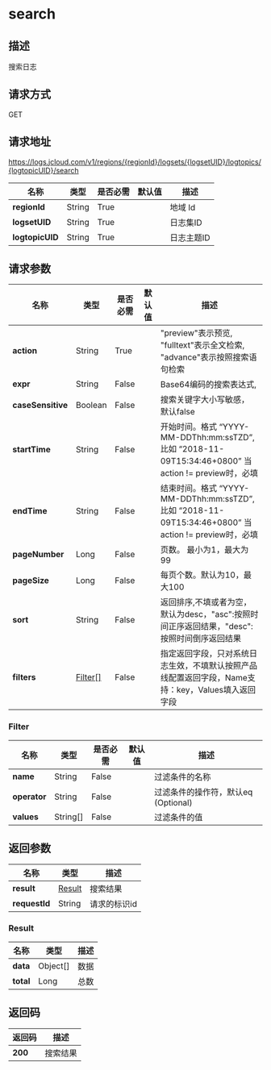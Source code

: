 # search


## 描述
搜索日志

## 请求方式
GET

## 请求地址
https://logs.jcloud.com/v1/regions/{regionId}/logsets/{logsetUID}/logtopics/{logtopicUID}/search

|名称|类型|是否必需|默认值|描述|
|---|---|---|---|---|
|**regionId**|String|True| |地域 Id|
|**logsetUID**|String|True| |日志集ID|
|**logtopicUID**|String|True| |日志主题ID|

## 请求参数
|名称|类型|是否必需|默认值|描述|
|---|---|---|---|---|
|**action**|String|True| |"preview"表示预览, "fulltext"表示全文检索, "advance"表示按照搜索语句检索|
|**expr**|String|False| |Base64编码的搜索表达式,|
|**caseSensitive**|Boolean|False| |搜索关键字大小写敏感， 默认false|
|**startTime**|String|False| |开始时间。格式 “YYYY-MM-DDThh:mm:ssTZD”, 比如 “2018-11-09T15:34:46+0800” 当action != preview时，必填|
|**endTime**|String|False| |结束时间。格式 “YYYY-MM-DDThh:mm:ssTZD”, 比如 “2018-11-09T15:34:46+0800” 当action != preview时，必填|
|**pageNumber**|Long|False| |页数。 最小为1，最大为99|
|**pageSize**|Long|False| |每页个数。默认为10，最大100|
|**sort**|String|False| |返回排序,不填或者为空，默认为desc，"asc":按照时间正序返回结果，"desc":按照时间倒序返回结果|
|**filters**|[Filter[]](search#filter)|False| |指定返回字段，只对系统日志生效，不填默认按照产品线配置返回字段，Name支持：key，Values填入返回字段|

### <div id="filter">Filter</div>
|名称|类型|是否必需|默认值|描述|
|---|---|---|---|---|
|**name**|String|False| |过滤条件的名称|
|**operator**|String|False| |过滤条件的操作符，默认eq (Optional)|
|**values**|String[]|False| |过滤条件的值|

## 返回参数
|名称|类型|描述|
|---|---|---|
|**result**|[Result](search#result)|搜索结果|
|**requestId**|String|请求的标识id|

### <div id="result">Result</div>
|名称|类型|描述|
|---|---|---|
|**data**|Object[]|数据|
|**total**|Long|总数|

## 返回码
|返回码|描述|
|---|---|
|**200**|搜索结果|
